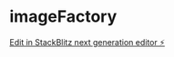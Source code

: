 # imageFactory

[Edit in StackBlitz next generation editor ⚡️](https://stackblitz.com/~/github.com/ddiawara/imageFactory)